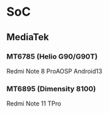 # SoC
## MediaTek
### MT6785 (Helio G90/G90T) <Badge type="tip" text="Release" />
Redmi Note 8 Pro<Badge type="default">AOSP Android13</Badge>
### MT6895 (Dimensity 8100) <Badge type="warning" text="Beta" />
Redmi Note 11 TPro <Badge type="default" text="MIUI Android12L" />
 
